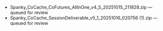 * Spanky_CoCache_CoFutures_AllInOne_v4_5_20251015_211828.zip — queued for review
* Spanky_CoCache_SessionDeliverable_v5_1_20251016_020756 (1).zip — queued for review
